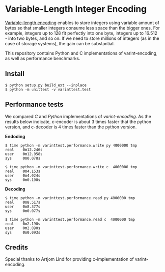 # Variable-Length Integer Encoding

[Variable-length encoding](https://en.wikipedia.org/wiki/Variable-length_quantity) enables to store
integers using variable amount of bytes so that smaller integers consume less space than the bigger ones.
For example, integers up to 128 fit perfectly into one byte, integers up to 16.512 - into two bytes, and so on.
If we need to store millions of integers (as in the case of storage systems), the gain can be substantial.

This repository contains Python and C implementations of varint-encoding, as well as performance benchmarks.


## Install

    $ python setup.py build_ext --inplace
    $ python -m unittest -v varinttest.test

## Performance tests
We compared *C* and *Python* implementations of *varint-encoding*.
As the results below indicate, c-encoder is about 3 times faster that the python version, and c-decoder is 4 times faster than the python version.

**Endoding**

    $ time python -m varinttest.performance.write py 4000000 tmp
    real    0m12.246s
    user    0m12.058s
    sys     0m0.078s

    $ time python -m varinttest.performance.write c  4000000 tmp
    real    0m4.153s
    user    0m4.024s
    sys     0m0.108s

**Decoding**

    $ time python -m varinttest.performance.read py 4000000 tmp
    real    0m8.517s
    user    0m8.377s
    sys     0m0.077s

    $ time python -m varinttest.performance.read c  4000000 tmp
    real    0m2.198s
    user    0m2.090s
    sys     0m0.093s

## Credits
Special thanks to Artjom Lind for providing c-implementation of varint-encoding.